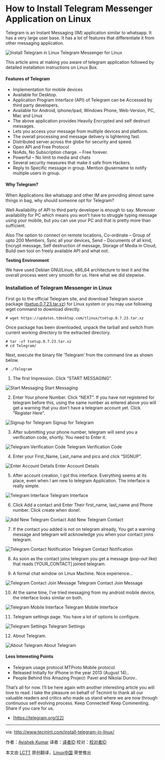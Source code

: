 How to Install Telegram Messenger Application on Linux
================================================================================
Telegram is an Instant Messaging (IM) application similar to whatsapp. It has a very large user base. It has a lot of features that differentiate it from other messaging application.

![Install Telegram in Linux](http://www.tecmint.com/wp-content/uploads/2015/03/Install-Telegram-in-Linux.png)
Telegram Messenger for Linux

This article aims at making you aware of telegram application followed by detailed installation instructions on Linux Box.

#### Features of Telegram ####

- Implementation for mobile devices
- Available for Desktop.
- Application Program Interface (API) of Telegram can be Accessed by third party developers.
- Available for Android, iphone/ipad, Windows Phone, Web-Version, PC, Mac and Linux
- The above application provides Heavily Encrypted and self destruct messages.
- Lets you access your message from multiple devices and platform.
- The overall processing and message delivery is lightening fast.
- Distributed server across the globe for security and speed.
- Open API and Free Protocol
- NoAds, No Subscription charge. – Free forever.
- Powerful – No limit to media and chats
- Several security measures that make it safe from Hackers.
- Reply to Specific message in group. Mention @username to notify multiple users in group.

#### Why Telegram? ####

When Applications like whatsapp and other IM are providing almost same things in bag, why should someone opt for Telegram?

Well Availability of API to third party developer is enough to say. Moreover availability for PC which means you won’t have to struggle typing message using your mobile, but you can use your PC and that is pretty more than sufficient.

Also The option to connect on remote locations, Co-ordinate – Group of upto 200 Members, Sync all your devices, Send – Documents of all kind, Encrypt message, Self destruction of message, Storage of Media in Cloud, Build own tool on freely available API and what not.

**Testing Environment**

We have used Debian GNU/Linux, x86_64 architecture to test it and the overall process went very smooth for us. Here what we did stepwise.

### Installation of Telegram Messenger in Linux ###

First go to the official Telegram site, and download Telegram source package ([tsetup.0.7.23.tar.xz][1]) for Linux system or you may use following wget command to download directly.

    # wget https://updates.tdesktop.com/tlinux/tsetup.0.7.23.tar.xz

Once package has been downloaded, unpack the tarball and switch from current working directory to the extracted directory.

    # tar -xf tsetup.0.7.23.tar.xz 
    # cd Telegram/

Next, execute the binary file ‘Telegram’ from the command line as shown below.

    # ./Telegram

1. The first Impression. Click “START MESSAGING”.

![Start Messaging](http://www.tecmint.com/wp-content/uploads/2015/03/Start-Messaging.jpeg)
Start Messaging

2. Enter Your phone Number. Click “NEXT”. If you have not registered for telegram before this, using the same number as entered above you will get a warning that you don’t have a telegram account yet. Click “Register Here”.

![Signup for Telegram](http://www.tecmint.com/wp-content/uploads/2015/03/Telegram-Register.png)
Signup for Telegram

3. After submitting your phone number, telegram will send you a verification code, shortly. You need to Enter it.

![Telegram Verification Code](http://www.tecmint.com/wp-content/uploads/2015/03/Telegram-Verfication-Code.png)
Telegram Verification Code

4. Enter your First_Name, Last_name and pics and click “SIGNUP”.

![Enter Account Details](http://www.tecmint.com/wp-content/uploads/2015/03/Enter-Account-Details.jpeg)
Enter Account Details

5. After account creation, I got this interface. Everything seems at its place, even when I am new to telegram Application. The interface is really simple.

![Telegram Interface](http://www.tecmint.com/wp-content/uploads/2015/03/Telegram-Interface.jpeg)
Telegram Interface

6. Click Add a contact and Enter Their first_name, last_name and Phone number. Click create when done!.

![Add New Telegram Contact](http://www.tecmint.com/wp-content/uploads/2015/03/Add-New-Telegram-Contact.png)
Add New Telegram Contact

7. If the contact you added is not on telegram already, You get a warning message and telegram will acknowledge you when your contact joins telegram.

![Telegram Contact Notification](http://www.tecmint.com/wp-content/uploads/2015/03/Telegram-Contact-Notification.jpeg)
Telegram Contact Notification

8. As soon as the contact joins telegram you get a message (pop-out like) that reads [YOUR_CONTACT] joined telegram.

9. A formal chat window on Linux Machine. Nice experience…

![Telegram Contact Join Message](http://www.tecmint.com/wp-content/uploads/2015/03/Telegram-Contact-Join-Message.jpeg)
Telegram Contact Join Message

10. At the same time, I’ve tried messaging from my android mobile device, the interface looks similar on both.

![Telegram Mobile Interface](http://www.tecmint.com/wp-content/uploads/2015/03/Telegram-Mobile-Interface.png)
Telegram Mobile Interface

11. Telegram settings page. You have a lot of options to configure.

![Telegram Settings](http://www.tecmint.com/wp-content/uploads/2015/03/Telegram-Settings.png)
Telegram Settings

12. About Telegram.

![About Telegram](http://www.tecmint.com/wp-content/uploads/2015/03/About-Telegram.jpeg)
About Telegram

#### Less Interesting Points ####

- Telegram usage protocol MTProto Mobile protocol.
- Released Initially for iPhone in the year 2013 (August 14)..
- People Behind this Amazing Project: Pavel and Nikolai Durov..

That’s all for now. I’ll be here again with another interesting article you will love to read. I take the pleasure on behalf of Tecmint to thank all our valuable readers and critics who made us stand where we are now through continuous self evolving process. Keep Connected! Keep Commenting. Share if you care for us.

- [https://telegram.org/][2]

--------------------------------------------------------------------------------

via: http://www.tecmint.com/install-telegram-in-linux/

作者：[Avishek Kumar][a]
译者：[译者ID](https://github.com/译者ID)
校对：[校对者ID](https://github.com/校对者ID)

本文由 [LCTT](https://github.com/LCTT/TranslateProject) 原创翻译，[Linux中国](http://linux.cn/) 荣誉推出

[a]:http://www.tecmint.com/author/avishek/
[1]:https://tdesktop.com/linux
[2]:https://telegram.org/